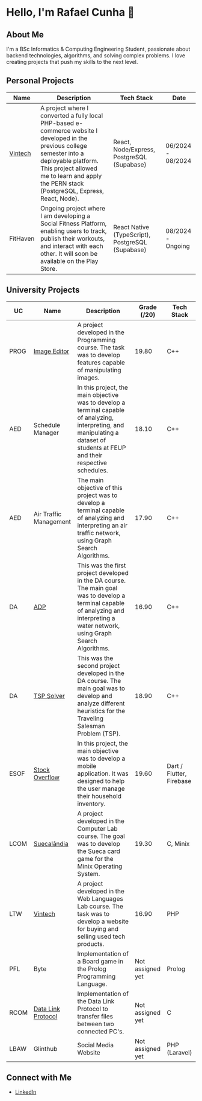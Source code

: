 # Hello, I'm Rafael Cunha 👋

## About Me
I'm a BSc Informatics & Computing Engineering Student, passionate about backend technologies, algorithms, and solving complex problems. I love creating projects that push my skills to the next level.

## Personal Projects

| Name      | Description                                                                                                                | Tech Stack                           | Date               |
|-----------|----------------------------------------------------------------------------------------------------------------------------|--------------------------------------|--------------------|
| [Vintech](https://github.com/rafaelcunha02/ecpern)   | A project where I converted a fully local PHP-based e-commerce website I developed in the previous college semester into a deployable platform. This project allowed me to learn and apply the PERN stack (PostgreSQL, Express, React, Node). | React, Node/Express, PostgreSQL (Supabase) | 06/2024 - 08/2024 |
| FitHaven  | Ongoing project where I am developing a Social Fitness Platform, enabling users to track, publish their workouts, and interact with each other. It will soon be available on the Play Store. | React Native (TypeScript), PostgreSQL (Supabase) | 08/2024 - Ongoing            |



## University Projects

| UC       | Name                    | Description                                                                                                          | Grade (/20) | Tech Stack |
|----------|-------------------------|----------------------------------------------------------------------------------------------------------------------|-------------|-----------------------|
| PROG     | [Image Editor](https://github.com/pchmelo/Projeto_prog) | A project developed in the Programming course. The task was to develop features capable of manipulating images.      | 19.80       | C++      |
| AED      | Schedule Manager    | In this project, the main objective was to develop a terminal capable of analyzing, interpreting, and manipulating a dataset of students at FEUP and their respective schedules. | 18.10       | C++        |
| AED      | Air Traffic Management  | The main objective of this project was to develop a terminal capable of analyzing and interpreting an air traffic network, using Graph Search Algorithms. | 17.90       | C++        |
| DA       | [ADP](https://github.com/rafaelcunha02/DA2324_PRJ1_G15_4)                      | This was the first project developed in the DA course. The main goal was to develop a terminal capable of analyzing and interpreting a water network, using Graph Search Algorithms. | 16.90       | C++        |
| DA       | [TSP Solver](https://github.com/rafaelcunha02/DA2324_PRJ2_G15_4)     | This was the second project developed in the DA course. The main goal was to develop and analyze different heuristics for the Traveling Salesman Problem (TSP). | 18.90       | C++       |
| ESOF     | [Stock Overflow](https://github.com/pchmelo/ESOF_Project)           | In this project, the main objective was to develop a mobile application. It was designed to help the user manage their household inventory. | 19.60       | Dart / Flutter, Firebase        |
| LCOM     | [Suecalândia](https://github.com/pchmelo/LCOM_Projeto/tree/main)              | A project developed in the Computer Lab course. The goal was to develop the Sueca card game for the Minix Operating System. | 19.30       | C, Minix       |
| LTW      | [Vintech](https://github.com/pchmelo/LTW_Project)                 | A project developed in the Web Languages Lab course. The task was to develop a website for buying and selling used tech products. | 16.90       | PHP       |
| PFL | Byte | Implementation of a Board game in the Prolog Programming Language. | Not assigned yet | Prolog |
| RCOM | [Data Link Protocol](https://github.com/EuNumShei/RCOMProject) | Implementation of the Data Link Protocol to transfer files between two connected PC's. | Not assigned yet | C |
| LBAW | Glinthub | Social Media Website | Not assigned yet | PHP (Laravel) |




## Connect with Me
- [LinkedIn](https://www.linkedin.com/in/rafael-cunha-150955203/)
